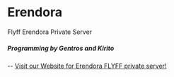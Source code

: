 # Erendora
Flyff Erendora Private Server

##### Programming by Gentros and Kirito

-- [Visit our Website for Erendora FLYFF private server!](www.erendora.org)

